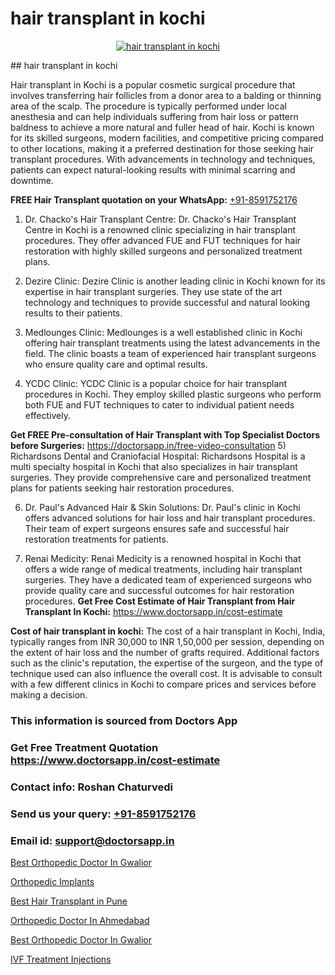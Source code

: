 # hair transplant in kochi

<p align="center">
  <a href="https://doctorsapp.co.in/uploads/treatment_image/Finding%20the%20best%20hair%20clinic.jpg">
    <img src="https://doctorsapp.co.in/treatment/hair-transplant" alt="hair transplant in kochi">
  </a>
</p>
## hair transplant in kochi

Hair transplant in Kochi is a popular cosmetic surgical procedure that involves transferring hair follicles from a donor area to a balding or thinning area of the scalp. The procedure is typically performed under local anesthesia and can help individuals suffering from hair loss or pattern baldness to achieve a more natural and fuller head of hair. Kochi is known for its skilled surgeons, modern facilities, and competitive pricing compared to other locations, making it a preferred destination for those seeking hair transplant procedures. With advancements in technology and techniques, patients can expect natural-looking results with minimal scarring and downtime.

**FREE Hair Transplant quotation on your WhatsApp:**  [+91-8591752176](https://api.whatsapp.com/send?phone=8591752176)

1) Dr. Chacko's Hair Transplant Centre: Dr. Chacko's Hair Transplant Centre in Kochi is a renowned clinic specializing in hair transplant procedures. They offer advanced FUE and FUT techniques for hair restoration with highly skilled surgeons and personalized treatment plans.
  
2) Dezire Clinic: Dezire Clinic is another leading clinic in Kochi known for its expertise in hair transplant surgeries. They use state of the art technology and techniques to provide successful and natural looking results to their patients.
  
3) Medlounges Clinic: Medlounges is a well established clinic in Kochi offering hair transplant treatments using the latest advancements in the field. The clinic boasts a team of experienced hair transplant surgeons who ensure quality care and optimal results.
  
4) YCDC Clinic: YCDC Clinic is a popular choice for hair transplant procedures in Kochi. They employ skilled plastic surgeons who perform both FUE and FUT techniques to cater to individual patient needs effectively.
  
**Get FREE Pre-consultation of Hair Transplant with Top Specialist Doctors before Surgeries:** https://doctorsapp.in/free-video-consultation
5) Richardsons Dental and Craniofacial Hospital: Richardsons Hospital is a multi specialty hospital in Kochi that also specializes in hair transplant surgeries. They provide comprehensive care and personalized treatment plans for patients seeking hair restoration procedures.
  
6) Dr. Paul's Advanced Hair & Skin Solutions: Dr. Paul's clinic in Kochi offers advanced solutions for hair loss and hair transplant procedures. Their team of expert surgeons ensures safe and successful hair restoration treatments for patients.
  
7) Renai Medicity: Renai Medicity is a renowned hospital in Kochi that offers a wide range of medical treatments, including hair transplant surgeries. They have a dedicated team of experienced surgeons who provide quality care and successful outcomes for hair restoration procedures.
**Get Free Cost Estimate of Hair Transplant from Hair Transplant In Kochi:** https://www.doctorsapp.in/cost-estimate

**Cost of hair transplant in kochi:**
The cost of a hair transplant in Kochi, India, typically ranges from INR 30,000 to INR 1,50,000 per session, depending on the extent of hair loss and the number of grafts required. Additional factors such as the clinic's reputation, the expertise of the surgeon, and the type of technique used can also influence the overall cost. It is advisable to consult with a few different clinics in Kochi to compare prices and services before making a decision.

### This information is sourced from Doctors App 
### Get Free Treatment Quotation https://www.doctorsapp.in/cost-estimate
### Contact info: Roshan Chaturvedi 
### Send us your query: [+91-8591752176](https://api.whatsapp.com/send?phone=8591752176) 
### Email id: support@doctorsapp.in

[Best Orthopedic Doctor In Gwalior](https://www.linkedin.com/pulse/best-orthopedic-doctor-gwalior-doctorsapp-united-arab-emirates-it9ue?trackingId=WR1i8J63mAz8GEACEsTOuw%3D%3D&lipi=urn%3Ali%3Apage%3Ad_flagship3_company_admin%3Bc8cvKR%2BzQDObJJNC2LloLw%3D%3D)

[Orthopedic Implants](https://www.linkedin.com/pulse/orthopedic-implants-doctorsappin-t033c?trackingId=cR9OoPxKoGzoXDNhC5WJIA%3D%3D&lipi=urn%3Ali%3Apage%3Ad_flagship3_company_admin%3BcTUR6naWQkWjeA%2BR15noZQ%3D%3D)

[Best Hair Transplant in Pune](https://medium.com/@anupkakkar5/best-hair-transplant-in-pune-0e55a53a0460)

[Orthopedic Doctor In Ahmedabad](https://medium.com/@vimalrana22/orthopedic-doctor-in-ahmedabad-180e68c3f3f8)

[Best Orthopedic Doctor In Gwalior](https://doctors-apps.github.io/doctorsapp/best-orthopedic-doctor-in-gwalior)

[IVF Treatment Injections](https://doctors-apps.github.io/doctorsapp/ivf-treatment-injections)

